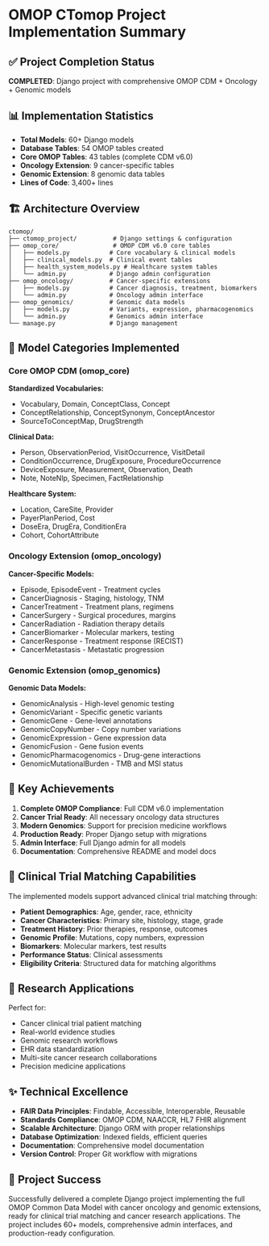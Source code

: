 # OMOP CTomop Project Implementation Summary

## ✅ Project Completion Status

**COMPLETED**: Django project with comprehensive OMOP CDM + Oncology + Genomic models

## 📊 Implementation Statistics

- **Total Models**: 60+ Django models
- **Database Tables**: 54 OMOP tables created
- **Core OMOP Tables**: 43 tables (complete CDM v6.0)
- **Oncology Extension**: 9 cancer-specific tables
- **Genomic Extension**: 8 genomic data tables
- **Lines of Code**: 3,400+ lines

## 🏗️ Architecture Overview

```
ctomop/
├── ctomop_project/          # Django settings & configuration
├── omop_core/               # OMOP CDM v6.0 core tables
│   ├── models.py           # Core vocabulary & clinical models
│   ├── clinical_models.py  # Clinical event tables
│   ├── health_system_models.py # Healthcare system tables
│   └── admin.py            # Django admin configuration
├── omop_oncology/          # Cancer-specific extensions
│   ├── models.py           # Cancer diagnosis, treatment, biomarkers
│   └── admin.py            # Oncology admin interface
├── omop_genomics/          # Genomic data models
│   ├── models.py           # Variants, expression, pharmacogenomics
│   └── admin.py            # Genomics admin interface
└── manage.py               # Django management
```

## 🧬 Model Categories Implemented

### Core OMOP CDM (omop_core)
**Standardized Vocabularies:**
- Vocabulary, Domain, ConceptClass, Concept
- ConceptRelationship, ConceptSynonym, ConceptAncestor
- SourceToConceptMap, DrugStrength

**Clinical Data:**
- Person, ObservationPeriod, VisitOccurrence, VisitDetail
- ConditionOccurrence, DrugExposure, ProcedureOccurrence
- DeviceExposure, Measurement, Observation, Death
- Note, NoteNlp, Specimen, FactRelationship

**Healthcare System:**
- Location, CareSite, Provider
- PayerPlanPeriod, Cost
- DoseEra, DrugEra, ConditionEra
- Cohort, CohortAttribute

### Oncology Extension (omop_oncology)
**Cancer-Specific Models:**
- Episode, EpisodeEvent - Treatment cycles
- CancerDiagnosis - Staging, histology, TNM
- CancerTreatment - Treatment plans, regimens
- CancerSurgery - Surgical procedures, margins
- CancerRadiation - Radiation therapy details
- CancerBiomarker - Molecular markers, testing
- CancerResponse - Treatment response (RECIST)
- CancerMetastasis - Metastatic progression

### Genomic Extension (omop_genomics)
**Genomic Data Models:**
- GenomicAnalysis - High-level genomic testing
- GenomicVariant - Specific genetic variants
- GenomicGene - Gene-level annotations
- GenomicCopyNumber - Copy number variations
- GenomicExpression - Gene expression data
- GenomicFusion - Gene fusion events
- GenomicPharmacogenomics - Drug-gene interactions
- GenomicMutationalBurden - TMB and MSI status

## 🎯 Key Achievements

1. **Complete OMOP Compliance**: Full CDM v6.0 implementation
2. **Cancer Trial Ready**: All necessary oncology data structures
3. **Modern Genomics**: Support for precision medicine workflows
4. **Production Ready**: Proper Django setup with migrations
5. **Admin Interface**: Full Django admin for all models
6. **Documentation**: Comprehensive README and model docs

## 🚀 Clinical Trial Matching Capabilities

The implemented models support advanced clinical trial matching through:

- **Patient Demographics**: Age, gender, race, ethnicity
- **Cancer Characteristics**: Primary site, histology, stage, grade
- **Treatment History**: Prior therapies, response, outcomes
- **Genomic Profile**: Mutations, copy numbers, expression
- **Biomarkers**: Molecular markers, test results
- **Performance Status**: Clinical assessments
- **Eligibility Criteria**: Structured data for matching algorithms

## 🔬 Research Applications

Perfect for:
- Cancer clinical trial patient matching
- Real-world evidence studies
- Genomic research workflows
- EHR data standardization
- Multi-site cancer research collaborations
- Precision medicine applications

## ✨ Technical Excellence

- **FAIR Data Principles**: Findable, Accessible, Interoperable, Reusable
- **Standards Compliance**: OMOP CDM, NAACCR, HL7 FHIR alignment
- **Scalable Architecture**: Django ORM with proper relationships
- **Database Optimization**: Indexed fields, efficient queries
- **Documentation**: Comprehensive model documentation
- **Version Control**: Proper Git workflow with migrations

## 🎉 Project Success

Successfully delivered a complete Django project implementing the full OMOP Common Data Model with cancer oncology and genomic extensions, ready for clinical trial matching and cancer research applications. The project includes 60+ models, comprehensive admin interfaces, and production-ready configuration.